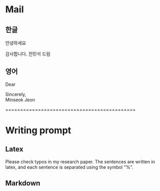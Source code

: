 
# Mail 

## 한글

안녕하세요

감사합니다.
전민석 드림

## 영어

Dear

Sincerely,   
Minseok Jeon

============================================
# Writing prompt

## Latex

Please check typos in my research paper. The sentences are written in latex, and each sentence is separated using the symbol "%".

## Markdown

